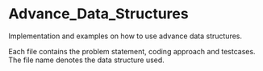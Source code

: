 # Advance_Data_Structures
Implementation and examples on how to use advance data structures.

Each file contains the problem statement, coding approach and testcases. The file name denotes the data structure used.
